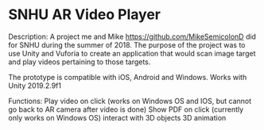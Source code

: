 # SNHU AR Video Player
Description:
A project me and Mike https://github.com/MikeSemicolonD did for SNHU during the summer of 2018. The purpose of the project was to use Unity and Vuforia to create an application that would scan image target and play videos pertaining to those targets.

The prototype is compatible with iOS, Android and Windows.
Works with Unity 2019.2.9f1

Functions:
Play video on click (works on Windows OS and IOS, but cannot go back to AR camera after video is done)
Show PDF on click (currently only works on Windows OS)
interact with 3D objects
3D animation

